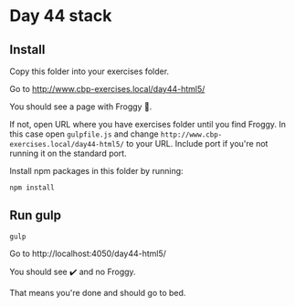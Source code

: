 # Day 44 stack


## Install

Copy this folder into your exercises folder.

Go to http://www.cbp-exercises.local/day44-html5/

You should see a page with Froggy 🐸.

If not, open URL where you have exercises folder until you find Froggy.
In this case open `gulpfile.js` and change `http://www.cbp-exercises.local/day44-html5/` to your URL.
Include port if you're not running it on the standard port.

Install npm packages in this folder by running:

```shell
npm install
```


## Run gulp

```shell
gulp
```

Go to http://localhost:4050/day44-html5/

You should see ✔️ and no Froggy.

That means you're done and should go to bed.

